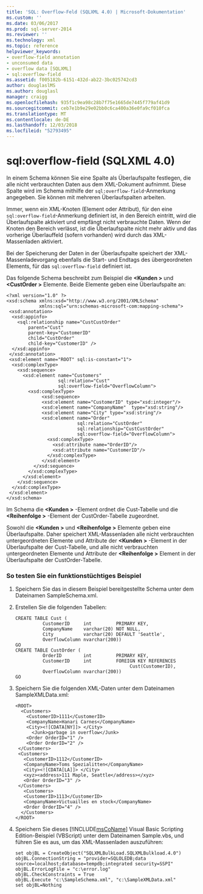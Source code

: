 ```yaml
---
title: 'SQL: Overflow-Feld (SQLXML 4.0) | Microsoft-Dokumentation'
ms.custom: ''
ms.date: 03/06/2017
ms.prod: sql-server-2014
ms.reviewer: ''
ms.technology: xml
ms.topic: reference
helpviewer_keywords:
- overflow-field annotation
- unconsumed data
- overflow data [SQLXML]
- sql:overflow-field
ms.assetid: f005182b-6151-432d-ab22-3bc025742cd3
author: douglaslMS
ms.author: douglasl
manager: craigg
ms.openlocfilehash: 935f1c9ea98c28b7f75e1665de7445f779af41d9
ms.sourcegitcommit: ceb7e1b9e29e02bb0c6ca400a36e0fa9cf010fca
ms.translationtype: MT
ms.contentlocale: de-DE
ms.lasthandoff: 12/03/2018
ms.locfileid: "52793495"
---
```

# <a name="sqloverflow-field-sqlxml-40"></a>sql:overflow-field (SQLXML 4.0)
  In einem Schema können Sie eine Spalte als Überlaufspalte festlegen, die alle nicht verbrauchten Daten aus dem XML-Dokument aufnimmt. Diese Spalte wird im Schema mithilfe der `sql:overflow-field`-Anmerkung angegeben. Sie können mit mehreren Überlaufspalten arbeiten.  
  
 Immer, wenn ein XML-Knoten (Element oder Attribut), für den eine `sql:overflow-field`-Anmerkung definiert ist, in den Bereich eintritt, wird die Überlaufspalte aktiviert und empfängt nicht verbrauchte Daten. Wenn der Knoten den Bereich verlässt, ist die Überlaufspalte nicht mehr aktiv und das vorherige Überlauffeld (sofern vorhanden) wird durch das XML-Massenladen aktiviert.  
  
 Bei der Speicherung der Daten in der Überlaufspalte speichert der XML-Massenladevorgang ebenfalls die Start- und Endtags des übergeordneten Elements, für das `sql:overflow-field` definiert ist.  
  
 Das folgende Schema beschreibt zum Beispiel die  **\<Kunden >** und  **\<CustOrder >** Elemente. Beide Elemente geben eine Überlaufspalte an:  
  
```  
<?xml version="1.0" ?>  
<xsd:schema xmlns:xsd="http://www.w3.org/2001/XMLSchema"  
            xmlns:sql="urn:schemas-microsoft-com:mapping-schema">  
 <xsd:annotation>  
  <xsd:appinfo>  
    <sql:relationship name="CustCustOrder"  
        parent="Cust"  
        parent-key="CustomerID"  
        child="CustOrder"  
        child-key="CustomerID" />  
  </xsd:appinfo>  
 </xsd:annotation>  
 <xsd:element name="ROOT" sql:is-constant="1">  
  <xsd:complexType>  
    <xsd:sequence>   
      <xsd:element name="Customers"   
                   sql:relation="Cust"  
                   sql:overflow-field="OverflowColumn">  
        <xsd:complexType>  
             <xsd:sequence>   
             <xsd:element name="CustomerID" type="xsd:integer"/>  
             <xsd:element name="CompanyName"  type="xsd:string"/>  
             <xsd:element name="City" type="xsd:string"/>  
             <xsd:element name="Order"  
                          sql:relation="CustOrder"  
                          sql:relationship="CustCustOrder"  
                          sql:overflow-field="OverflowColumn">  
               <xsd:complexType>  
                 <xsd:attribute name="OrderID"/>  
                 <xsd:attribute name="CustomerID"/>  
               </xsd:complexType>  
             </xsd:element>  
          </xsd:sequence>   
        </xsd:complexType>  
      </xsd:element>  
    </xsd:sequence>  
  </xsd:complexType>  
 </xsd:element>  
</xsd:schema>  
```  
  
 Im Schema die  **\<Kunden >** -Element ordnet die Cust-Tabelle und die  **\<Reihenfolge >** -Element der CustOrder-Tabelle zugeordnet.  
  
 Sowohl die  **\<Kunden >** und  **\<Reihenfolge >** Elemente geben eine Überlaufspalte. Daher speichert XML-Massenladen alle nicht verbrauchten untergeordneten Elemente und Attribute der  **\<Kunden >** -Element in der Überlaufspalte der Cust-Tabelle, und alle nicht verbrauchten untergeordneten Elemente und Attribute der  **\<Reihenfolge >** Element in der Überlaufspalte der CustOrder-Tabelle.  
  
### <a name="to-test-a-working-sample"></a>So testen Sie ein funktionstüchtiges Beispiel  
  
1.  Speichern Sie das in diesem Beispiel bereitgestellte Schema unter dem Dateinamen SampleSchema.xml.  
  
2.  Erstellen Sie die folgenden Tabellen:  
  
    ```  
    CREATE TABLE Cust (  
              CustomerID     int         PRIMARY KEY,  
              CompanyName    varchar(20) NOT NULL,  
              City           varchar(20) DEFAULT 'Seattle',  
              OverflowColumn nvarchar(200))  
    GO  
    CREATE TABLE CustOrder (  
              OrderID        int         PRIMARY KEY,  
              CustomerID     int         FOREIGN KEY REFERENCES  
                                              Cust(CustomerID),  
              OverflowColumn nvarchar(200))  
    GO  
    ```  
  
3.  Speichern Sie die folgenden XML-Daten unter dem Dateinamen SampleXMLData.xml:  
  
    ```  
    <ROOT>  
      <Customers>  
        <CustomerID>1111</CustomerID>  
        <CompanyName>Hanari Carnes</CompanyName>  
        <City><![CDATA[NY]]> </City>  
          <Junk>garbage in overflow</Junk>  
        <Order OrderID="1" />  
        <Order OrderID="2" />  
     </Customers>  
     <Customers>  
       <CustomerID>1112</CustomerID>  
       <CompanyName>Toms Spezialitten</CompanyName>  
       <City><![CDATA[LA]]> </City>  
       <xyz><address>111 Maple, Seattle</address></xyz>     
       <Order OrderID="3" />  
     </Customers>  
       <Customers>  
       <CustomerID>1113</CustomerID>  
       <CompanyName>Victuailles en stock</CompanyName>  
       <Order OrderID="4" />  
      </Customers>  
    </ROOT>  
    ```  
  
4.  Speichern Sie dieses [!INCLUDE[msCoName](../../../includes/msconame-md.md)] Visual Basic Scripting Edition-Beispiel (VBScript) unter dem Dateinamen Sample.vbs, und führen Sie es aus, um das XML-Massenladen auszuführen:  
  
    ```  
    set objBL = CreateObject("SQLXMLBulkLoad.SQLXMLBulkload.4.0")  
    objBL.ConnectionString = "provider=SQLOLEDB;data source=localhost;database=tempdb;integrated security=SSPI"  
    objBL.ErrorLogFile = "c:\error.log"  
    objBL.CheckConstraints = True  
    objBL.Execute "c:\SampleSchema.xml", "c:\SampleXMLData.xml"  
    set objBL=Nothing  
    ```  
  
  

